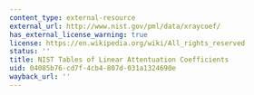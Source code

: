 ```yaml
---
content_type: external-resource
external_url: http://www.nist.gov/pml/data/xraycoef/
has_external_license_warning: true
license: https://en.wikipedia.org/wiki/All_rights_reserved
status: ''
title: NIST Tables of Linear Attentuation Coefficients
uid: 04085b76-cd7f-4cb4-807d-031a1324690e
wayback_url: ''
---
```

